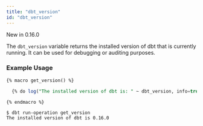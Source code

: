 ```yaml
---
title: "dbt_version"
id: "dbt_version"
---
```


<Changelog>New in 0.16.0</Changelog>

The `dbt_version` variable returns the installed version of dbt that is
currently running. It can be used for debugging or auditing purposes.

### Example Usage

<File name="macros/get_version.sql">

```sql
{% macro get_version() %}

  {% do log("The installed version of dbt is: " ~ dbt_version, info=true) %}

{% endmacro %}
```

</File>


```
$ dbt run-operation get_version
The installed version of dbt is 0.16.0
```
